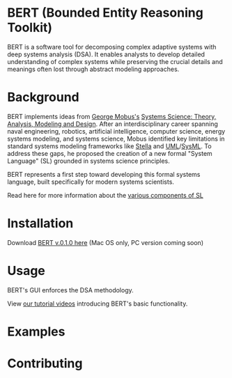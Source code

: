 # BERT (Bounded Entity Reasoning Toolkit)


BERT is a software tool for decomposing complex adaptive systems with deep systems analysis (DSA). It enables analysts to develop detailed understanding of complex systems while preserving the crucial details and meanings often lost through abstract modeling approaches.


# Background
BERT implements ideas from [George Mobus's](https://directory.tacoma.uw.edu/employee/gmobus) [Systems Science: Theory, Analysis, Modeling and Design](https://link.springer.com/book/10.1007/978-3-030-93482-8). After an interdisciplinary career spanning naval engineering, robotics, artificial intelligence, computer science, energy systems modeling, and systems science, Mobus identified key limitations in standard systems modeling frameworks like [Stella](https://www.iseesystems.com/store/products/stella-online.aspx) and [UML](https://www.uml.org/)/[SysML](https://sysml.org/). To address these gaps, he proposed the creation of a new formal "System Language" (SL) grounded in systems science principles.

BERT represents a first step toward developing this formal systems language, built specifically for modern systems scientists.

Read here for more information about the [various components of SL](https://github.com/halcyonic-systems/bert/blob/main/research/system%20language/system_language.md)
  

# Installation
Download [BERT v.0.1.0 here](https://github.com/halcyonic-systems/bert/releases/tag/v0.1.0) (Mac OS only, PC version coming soon)

# Usage

BERT's GUI enforces the DSA methodology. 

View [our tutorial videos](https://github.com/halcyonic-systems/bert/blob/main/docs/Tutorials.md) introducing BERT's basic functionality. 


# Examples


# Contributing



